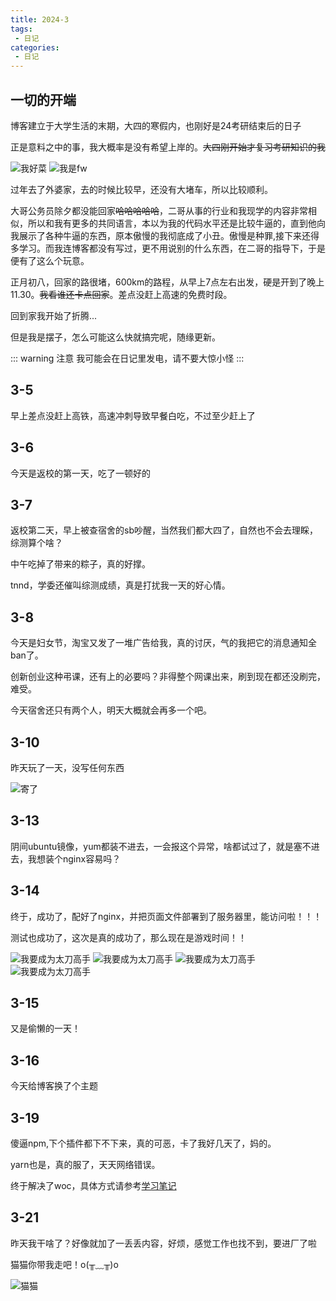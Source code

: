 ```yaml
---
title: 2024-3
tags:
 - 日记
categories: 
 - 日记
---
```

## 一切的开端

博客建立于大学生活的末期，大四的寒假内，也刚好是24考研结束后的日子

正是意料之中的事，我大概率是没有希望上岸的。~~大四刚开始才复习考研知识的我~~

![我好菜](/assets/img/我好菜.jpg)
![我是fw](/assets/img/我是fw.jpg)

过年去了外婆家，去的时候比较早，还没有大堵车，所以比较顺利。

大哥公务员除夕都没能回家~~哈哈哈哈哈~~，二哥从事的行业和我现学的内容非常相似，所以和我有更多的共同语言，本以为我的代码水平还是比较牛逼的，直到他向我展示了各种牛逼的东西，原本傲慢的我彻底成了小丑。傲慢是种罪,接下来还得多学习。而我连博客都没有写过，更不用说别的什么东西，在二哥的指导下，于是便有了这么个玩意。

正月初八，回家的路很堵，600km的路程，从早上7点左右出发，硬是开到了晚上11.30。~~我看谁还卡点回家~~。差点没赶上高速的免费时段。

回到家我开始了折腾...

但是我是摆子，怎么可能这么快就搞完呢，随缘更新。

::: warning 注意
我可能会在日记里发电，请不要大惊小怪
:::

## 3-5
早上差点没赶上高铁，高速冲刺导致早餐白吃，不过至少赶上了

## 3-6
今天是返校的第一天，吃了一顿好的

## 3-7
返校第二天，早上被查宿舍的sb吵醒，当然我们都大四了，自然也不会去理睬，综测算个啥？

中午吃掉了带来的粽子，真的好撑。

tnnd，学委还催叫综测成绩，真是打扰我一天的好心情。

## 3-8
今天是妇女节，淘宝又发了一堆广告给我，真的讨厌，气的我把它的消息通知全ban了。

创新创业这种弔课，还有上的必要吗？非得整个网课出来，刷到现在都还没刷完，难受。

今天宿舍还只有两个人，明天大概就会再多一个吧。

## 3-10
昨天玩了一天，没写任何东西

![寄了](/assets/img/寄了.jpg)

## 3-13
阴间ubuntu镜像，yum都装不进去，一会报这个异常，啥都试过了，就是塞不进去，我想装个nginx容易吗？

## 3-14
终于，成功了，配好了nginx，并把页面文件部署到了服务器里，能访问啦！！！

测试也成功了，这次是真的成功了，那么现在是游戏时间！！

![我要成为太刀高手](/assets/img/太刀高手.jpg)
![我要成为太刀高手](/assets/img/红眼大狮子.jpg)
![我要成为太刀高手](/assets/img/没打过.jpg)
![我要成为太刀高手](/assets/img/不当太刀高手了.jpg)

## 3-15
又是偷懒的一天！

## 3-16
今天给博客换了个主题

## 3-19
傻逼npm,下个插件都下不下来，真的可恶，卡了我好几天了，妈的。

yarn也是，真的服了，天天网络错误。

终于解决了woc，具体方式请参考[学习笔记](http://localhost:8080/docs/note7.html)

## 3-21
昨天我干啥了？好像就加了一丢丢内容，好烦，感觉工作也找不到，要进厂了啦

猫猫你带我走吧！o(╥﹏╥)o

![猫猫](/assets/img/猫猫无语.jpg)

